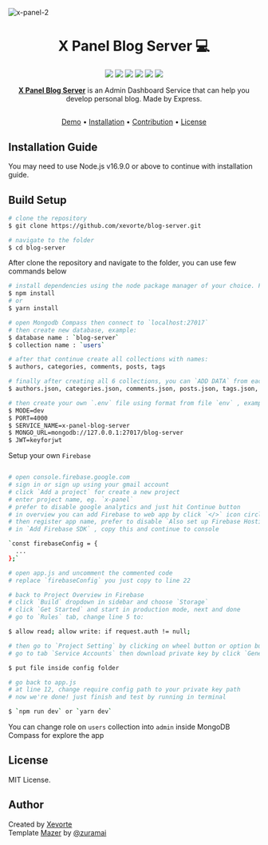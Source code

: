 ![x-panel-2](https://user-images.githubusercontent.com/64916445/213869239-be797200-b774-4388-a909-d1bcaa52935b.jpg)

<div align="center">

# X Panel Blog Server 💻

</div>

<div align="center">

<p align="center">
	<img src="https://img.shields.io/github/issues/xevorte/blog-server?style=flat-square">
	<img src="https://img.shields.io/github/stars/xevorte/blog-server?style=flat-square"> 
	<img src="https://img.shields.io/github/forks/xevorte/blog-server?style=flat-square">
	<img src="https://img.shields.io/github/license/xevorte/blog-server?style=flat-square">
	<img src="https://img.shields.io/badge/maintained%3F-no-red.svg?style=flat-square">
	<img src="https://img.shields.io/github/followers/xevorte.svg?style=flat-square&label=followers">
</p>

</div>

<p align="center">
  <b><a href="https://github.com/xevorte/blog-server">X Panel Blog Server</a></b> is an Admin Dashboard Service that can help you develop personal blog. Made by Express.
</p>

##

<p align="center">
  <a href="https://xevorte-blog-server.fly.dev" target="_blank">Demo</a> •
  <a href="#installation-guide">Installation</a> •
  <a href="#contribution">Contribution</a> •
  <a href="#license">License</a>
</p>

## Installation Guide

You may need to use Node.js v16.9.0 or above to continue with installation guide.

## Build Setup

```bash
# clone the repository
$ git clone https://github.com/xevorte/blog-server.git

# navigate to the folder
$ cd blog-server
```

After clone the repository and navigate to the folder, you can use few commands below

```bash
# install dependencies using the node package manager of your choice. For example run
$ npm install
# or
$ yarn install

# open Mongodb Compass then connect to `localhost:27017`
# then create new database, example:
$ database name : `blog-server`
$ collection name : `users`

# after that continue create all collections with names:
$ authors, categories, comments, posts, tags

# finally after creating all 6 collections, you can `ADD DATA` from each collection using file from folder `database`
$ authors.json, categories.json, comments.json, posts.json, tags.json, users.json

# then create your own `.env` file using format from file `env` , example:
$ MODE=dev
$ PORT=4000
$ SERVICE_NAME=x-panel-blog-server
$ MONGO_URL=mongodb://127.0.0.1:27017/blog-server
$ JWT=keyforjwt
```

Setup your own `Firebase`

```bash

# open console.firebase.google.com
# sign in or sign up using your gmail account
# click `Add a project` for create a new project
# enter project name, eg. `x-panel`
# prefer to disable google analytics and just hit Continue button
# in overview you can add Firebase to web app by click `</>` icon circle button
# then register app name, prefer to disable `Also set up Firebase Hosting for this app.`
# in `Add Firebase SDK` , copy this and continue to console

`const firebaseConfig = {
  ...
};`

# open app.js and uncomment the commented code
# replace `firebaseConfig` you just copy to line 22

# back to Project Overview in Firebase
# click `Build` dropdown in sidebar and choose `Storage`
# click `Get Started` and start in production mode, next and done
# go to `Rules` tab, change line 5 to:

$ allow read; allow write: if request.auth != null;

# then go to `Project Setting` by clicking on wheel button or option button in sidebar beside `Project Overview`
# go to tab `Service Accounts` then download private key by click `Generate new private key`

$ put file inside config folder

# go back to app.js
# at line 12, change require config path to your private key path
# now we're done! just finish and test by running in terminal

$ `npm run dev` or `yarn dev` 

```

You can change role on `users` collection into `admin` inside MongoDB Compass for explore the app

## License

MIT License.

## Author

Created by <a href="https://github.com/xevorte">Xevorte</a> <br/>
Template [Mazer](https://github.com/zuramai/mazer) by [@zuramai](https://github.com/zuramai)

